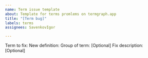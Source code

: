 ```yaml
---
name: Term issue template
about: Template for terms promlems on termgraph.app
title: "[Term bug]"
labels: terms
assignees: SavenkovIgor

---
```


Term to fix:
New definition:
Group of term: [Optional]
Fix description: [Optional]
